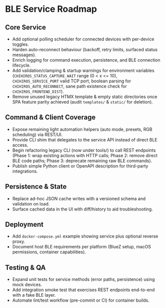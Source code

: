# BLE Service Roadmap

## Core Service

- Add optional polling scheduler for connected devices with per-device toggles.
- Harden auto-reconnect behaviour (backoff, retry limits, surfaced status messages).
- Enrich logging for command execution, persistence, and BLE connection lifecycle.
- Add validation/clamping & startup warnings for environment variables (`CHIHIROS_STATUS_CAPTURE_WAIT` range (0 < x <= 10), `CHIHIROS_SERVICE_PORT` valid TCP port, boolean parsing for `CHIHIROS_AUTO_RECONNECT`, sane path existence check for `CHIHIROS_FRONTEND_DIST`).
- Remove unused legacy HTMX template & empty static directories once SPA feature parity achieved (audit `templates/` & `static/` for deletion).

## Command & Client Coverage

- Expose remaining light automation helpers (auto mode, presets, RGB scheduling) via REST/UI.
- Provide CLI shim that delegates to the service API instead of direct BLE access.
- Begin refactoring legacy CLI (now under tools/) to call REST endpoints (Phase 1: wrap existing actions with HTTP calls; Phase 2: remove direct BLE code paths; Phase 3: deprecate remaining raw BLE commands).
- Publish simple Python client or OpenAPI description for third-party integrations.

## Persistence & State

- Replace ad-hoc JSON cache writes with a versioned schema and validation on load.
- Surface cached data in the UI with diff/history to aid troubleshooting.

## Deployment

- Add `docker-compose.yml` example showing service plus optional reverse proxy.
- Document host BLE requirements per platform (BlueZ setup, macOS permissions, container capabilities).

## Testing & QA

- Expand unit tests for service methods (error paths, persistence) using mock devices.
- Add integration smoke test that exercises REST endpoints end-to-end with a fake BLE layer.
- Automate lint/test workflow (pre-commit or CI) for container builds.
